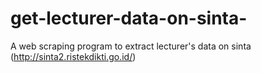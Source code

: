 # get-lecturer-data-on-sinta-
A web scraping program to extract lecturer's data on sinta (http://sinta2.ristekdikti.go.id/)
